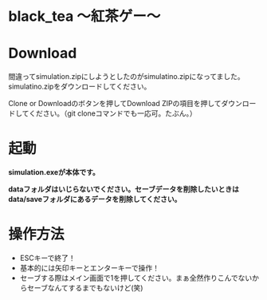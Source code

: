 # black_tea ～紅茶ゲー～
<h1>Download</h1>
<p>間違ってsimulation.zipにしようとしたのがsimulatino.zipになってました。simulatino.zipをダウンロードしてください。</p>
<p>Clone or Downloadのボタンを押してDownload ZIPの項目を押してダウンロードしてください。（git cloneコマンドでも一応可。たぶん。）</p>

<h1>起動</h1>
<p><b>simulation.exeが本体です。</b></p>
<p><b>dataフォルダはいじらないでください。セーブデータを削除したいときはdata/saveフォルダにあるデータを削除してください。</b></p>

<h1>操作方法</h1>
<ul>
  <li>ESCキーで終了！</li>
  <li>基本的には矢印キーとエンターキーで操作！</li>

  <li>セーブする際はメイン画面で1を押してください。まぁ全然作りこんでないからセーブなんてするまでもないけど(笑)</li>
</ul>
